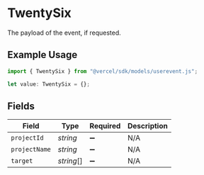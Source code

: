 # TwentySix

The payload of the event, if requested.

## Example Usage

```typescript
import { TwentySix } from "@vercel/sdk/models/userevent.js";

let value: TwentySix = {};
```

## Fields

| Field              | Type               | Required           | Description        |
| ------------------ | ------------------ | ------------------ | ------------------ |
| `projectId`        | *string*           | :heavy_minus_sign: | N/A                |
| `projectName`      | *string*           | :heavy_minus_sign: | N/A                |
| `target`           | *string*[]         | :heavy_minus_sign: | N/A                |